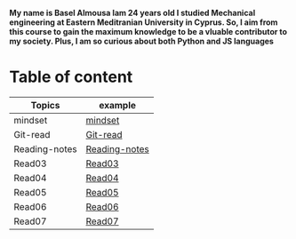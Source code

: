 **My name is Basel Almousa Iam 24 years old I studied Mechanical engineering at Eastern Meditranian University in Cyprus. So, I aim from this course to gain the maximum knowledge to be a vluable contributor to my society. Plus, I am so curious about both Python and JS languages**

# Table of content

| Topics   | example| 
|-----------|-----------|
|mindset |[mindset](https://basel-almousa.github.io/reading-notes/mindset)|
|Git-read| [Git-read](https://basel-almousa.github.io/reading-notes/Git-read)|
|Reading-notes| [Reading-notes](https://basel-almousa.github.io/reading-notes/Reading-notes)|
|Read03| [Read03](https://basel-almousa.github.io/reading-notes/raed03)|
|Read04| [Read04](https://basel-almousa.github.io/reading-notes/read04)|
|Read05| [Read05](https://basel-almousa.github.io/reading-notes/read05)|
|Read06| [Read06](https://basel-almousa.github.io/reading-notes/read06)|
|Read07| [Read07](https://basel-almousa.github.io/reading-notes/read07)|